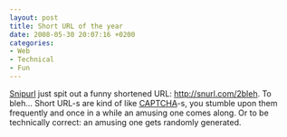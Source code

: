 ```yaml
---
layout: post
title: Short URL of the year
date: 2008-05-30 20:07:16 +0200
categories:
- Web
- Technical
- Fun
---
```

<a href="http://snipurl.com">Snipurl</a> just spit out a funny shortened URL: <a href="http://snurl.com/2bleh">http://snurl.com/2bleh</a>. To bleh... Short URL-s are kind of like <a href="http://en.wikipedia.org/wiki/Captcha">CAPTCHA</a>-s, you stumble upon them frequently and once in a while an amusing one comes along. Or to be technically correct: an amusing one gets randomly generated.

